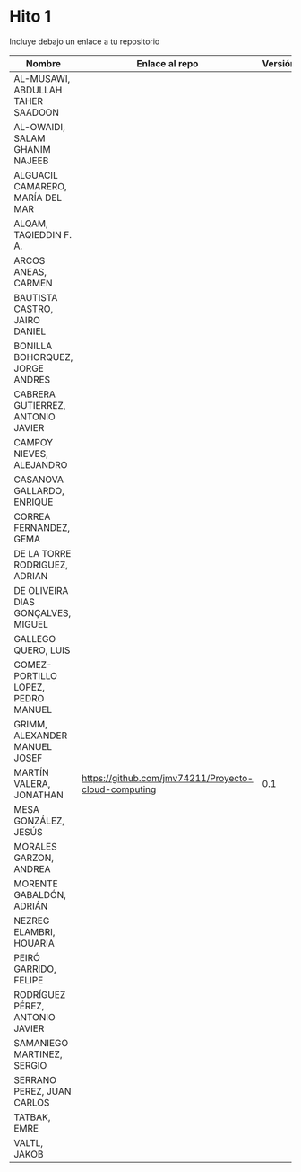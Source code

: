 # Hito 1

Incluye debajo un enlace a tu repositorio

| Nombre   | Enlace al repo | Versión |
|----------|--------------- |---------|
| AL-MUSAWI,  ABDULLAH TAHER SAADOON | | | |
| AL-OWAIDI,  SALAM GHANIM NAJEEB | | | |
| ALGUACIL CAMARERO,  MARÍA DEL MAR | | | |
| ALQAM,  TAQIEDDIN F. A. | | | |
| ARCOS ANEAS, CARMEN | | | |
| BAUTISTA CASTRO,  JAIRO DANIEL | | | |
| BONILLA BOHORQUEZ,  JORGE ANDRES | | | |
| CABRERA GUTIERREZ,  ANTONIO JAVIER | | | |
| CAMPOY NIEVES, ALEJANDRO | | | |
| CASANOVA GALLARDO, ENRIQUE | | | |
| CORREA FERNANDEZ,  GEMA | | | |
| DE LA TORRE RODRIGUEZ,  ADRIAN | | | |
| DE OLIVEIRA DIAS GONÇALVES, MIGUEL | | | |
| GALLEGO QUERO,  LUIS | | | |
| GOMEZ-PORTILLO LOPEZ,  PEDRO MANUEL | | | |
| GRIMM,  ALEXANDER MANUEL JOSEF | | | |
| MARTÍN VALERA, JONATHAN | https://github.com/jmv74211/Proyecto-cloud-computing | 0.1 |
| MESA GONZÁLEZ, JESÚS | | | |
| MORALES GARZON,  ANDREA | | | |
| MORENTE GABALDÓN, ADRIÁN | | | |
| NEZREG ELAMBRI,   HOUARIA | | | |
| PEIRÓ GARRIDO,  FELIPE | | | |
| RODRÍGUEZ PÉREZ, ANTONIO JAVIER | | | |
| SAMANIEGO MARTINEZ,  SERGIO | | | |
| SERRANO PEREZ,  JUAN CARLOS | | | |
| TATBAK,  EMRE | | | |
| VALTL,  JAKOB | | | |

